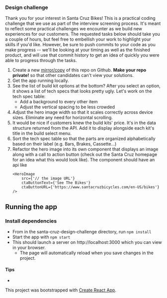 ### Design challenge

Thank you for your interest in Santa Cruz Bikes! This is a practical coding challenge that we use as part of the interview screening process. It's meant to reflect some practical challenges we encounter as we build new experiences for our customers. The requested tasks below should take you a couple of hours, but feel free to embellish your work to highlight your skills if you'd like. However, be sure to push commits to your code as you make progress -- we'll be looking at your timing as well as the finished product, and will use that commit history to get an idea of quickly you were able to progress through the tasks.

1. Create a new [mirror/copy](https://help.github.com/en/articles/duplicating-a-repository#mirroring-a-repository) of this repo on Github. **Make your repo private!** so that other candidates can't view your solutions.
2. Get the app running locally.
3. See the list of build kit options at the bottom? After you select an option, it shows a list of tech specs that looks pretty ugly. Let's work on the tech spec table:
   - Add a background to every other item
   - Adjust the vertical spacing to be less crowded
4. Adjust the hero image width so that it scales correctly across device sizes. Eliminate any need for horizontal scrolling.
5. It would be nice if customers knew the build kits' price. It's in the data structure returned from the API. Add it to display alongside each kit's title in the build select menu.
6. Sort the tech spec table so that the parts are organized alphabetically based on their label (e.g. Bars, Brakes, Cassette...)
7. Refactor the hero image into its own component that displays an image along with a call to action button (check out the Santa Cruz homepage for an idea what this would look like). The component should have an api like
   ```
   <HeroImage
       src={'// the image URL'}
       ctaButtonText={'See The Bikes'}
       ctaButtonURL={'https://www.santacruzbicycles.com/en-US/bikes'}
   />
   ```

## Running the app

### Install dependencies

- From in the santa-cruz-design-challenge directory, run `npm install`
- Start the app with `npm start`
- This should launch a server on http://localhost:3000 which you can view in your browser.
  - The page will automatically reload when you save changes in the project.

#### Tips

-

This project was bootstrapped with [Create React App](https://github.com/facebook/create-react-app).
